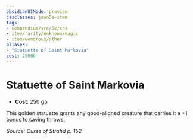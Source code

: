 ```yaml
---
obsidianUIMode: preview
cssclasses: json5e-item
tags:
- compendium/src/5e/cos
- item/rarity/unknown/magic
- item/wondrous/other
aliases: 
- "Statuette of Saint Markovia"
cost: 25000
---
```

# Statuette of Saint Markovia

- **Cost**: 250 gp

This golden statuette grants any good-aligned creature that carries it a +1 bonus to saving throws.

*Source: Curse of Strahd p. 152*
